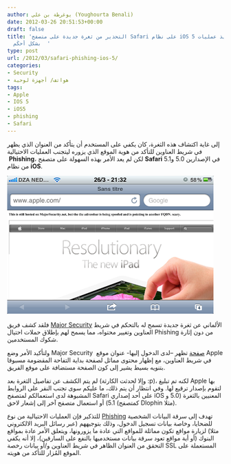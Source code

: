 ```yaml
---
author: يوغرطة بن علي (Youghourta Benali)
date: 2012-03-26 20:51:53+00:00
draft: false
title: 'التحذير من ثغرة جديدة على متصفح Safari على نظام iOS 5 تسمح بتنفيذ عمليات Phishing
  بشكل أحكَم  '
type: post
url: /2012/03/safari-phishing-ios-5/
categories:
- Security
- هواتف/ أجهزة لوحية
tags:
- Apple
- IOS 5
- iOS5
- phishing
- Safari
---
```


إلى غاية اكتشاف هذه الثغرة، كان يكفي على المستخدم أن يتأكد من العنوان الذي يظهر في شريط العناوين للتأكد من هوية الموقع الذي يزوره ليتجنب العمليات الاحتيالية  **Phishing**، لكن لم يعد الأمر بهذه السهولة على متصفح **Safari** في الإصدارين 5.0 و5.1 من نظام **iOS**.




[![مثال عن كيفية تنفيذ الثغرة والتحكم في الرابط الذي يظهر في شريط العناوين](Major-Security-ios-5-safari-phishing.png)
](Major-Security-ios-5-safari-phishing.png)




فلقد كشف فريق [Major Security](http://www.majorsecurity.net/safari-514-ios51-advisory.php) الألماني عن ثغرة جديدة تسمح له بالتحكم في شريط العناوين وتغيير محتواه، مما يسمح لهم بإطلاق حملات احتيال Phishing من دون إثارة شكوك المستخدمين.




ولتأكيد الأمر وضع Major Security  [صفحة](http://majorsecurity.net/html5/ios51-demo.html) تظهر –لدى الدخول إليها- عنوان موقع Apple في شريط العناوين، مع إظهار محتوى مماثل لصفحة بداية التفاحة المقضومة مسبوقا بتنويه بسيط يشير إلى كون الصفحة مستضافة على موقع الفريق.




لم يتم الكشف عن تفاصيل الثغرة بعد (وإلا لحدثت الكارثة :p)، لكنه تم تبليغ Apple بها لتقوم بإصدار ترقيع لها. وفي انتظار أن يتم ذلك، ما عليكم سوى تجنب النقر على الروابط المشبوهة لدى استعمالكم لمتصفح Safari على أحد إصداري iOS المعنيين بالثغرة (5.0 و 5.1) أو استعمال متصفح آخر إلى إشعار لاحق (كمتصفح Dlophin مثلا).




للتذكير فإن العمليات الاحتيالية من نوع [Phishing](http://en.wikipedia.org/wiki/Phishing) تهدف إلى سرقة البيانات الشخصية للضحايا، وخاصة بيانات تسجيل الدخول، وذلك بتوجيههم (عبر رسائل البريد الالكتروني مثلا) لزيارة مواقع تكون مماثلة للمواقع التي عادة ما يزورونها، ويتعلق الأمر عادة بمواقع البنوك (أو أية مواقع تعود سرقة بيانات مستخدميها بالنفع على السارقين)، إلا أنه يكفي التحقق من العنوان الظاهر في شريط العناوين و/أو بيانات رخصة SSL المستعملة على الموقع المُزار للتأكد من هويته.
